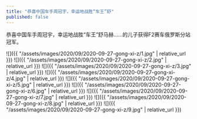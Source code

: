 ```yaml
---
title: "恭喜中国车手周冠宇，幸运地战胜“车王”舒"
published: false
---
```

恭喜中国车手周冠宇，幸运地战胜“车王”舒马赫......的儿子获得F2赛车俄罗斯分站冠军。



![]({{ "/assets/images/2020/09/2020-09-27-gong-xi-z/1.jpg" | relative_url }})
![]({{ "/assets/images/2020/09/2020-09-27-gong-xi-z/2.jpg" | relative_url }})
![]({{ "/assets/images/2020/09/2020-09-27-gong-xi-z/3.jpg" | relative_url }})
![]({{ "/assets/images/2020/09/2020-09-27-gong-xi-z/4.jpg" | relative_url }})
![]({{ "/assets/images/2020/09/2020-09-27-gong-xi-z/5.jpg" | relative_url }})
![]({{ "/assets/images/2020/09/2020-09-27-gong-xi-z/6.jpg" | relative_url }})
![]({{ "/assets/images/2020/09/2020-09-27-gong-xi-z/7.jpg" | relative_url }})
![]({{ "/assets/images/2020/09/2020-09-27-gong-xi-z/8.jpg" | relative_url }})
![]({{ "/assets/images/2020/09/2020-09-27-gong-xi-z/9.jpg" | relative_url }})
